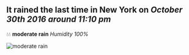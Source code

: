 ## It rained the last time in New York on *October 30th 2016 around 11:10 pm*
💧💧  **moderate rain** *Humidity 100%*

![moderate rain](http://openweathermap.org/img/w/10n.png)

